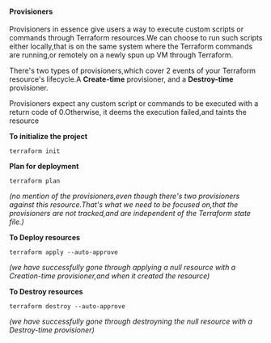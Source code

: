 #### Provisioners
Provisioners in essence give users a way to execute custom scripts or commands through Terraform resources.We can choose to run such scripts either locally,that is on the same system where the Terraform commands are running,or remotely on a newly spun up VM through Terraform.

There's two types of provisioners,which cover 2 events of your Terraform resource's lifecycle.A **Create-time** provisioner, and a **Destroy-time** provisioner.

Provisioners expect any custom script or commands to be executed with a return code of 0.Otherwise, it deems the execution failed,and taints the resource


**To initialize the project**

    terraform init


**Plan for deployment**
    
    terraform plan
 *(no mention of the provisioners,even though there's two provisioners against this resource.That's what we need to be focused on,that the provisioners are not tracked,and are independent of the Terraform state file.)* 
 
**To Deploy resources** 

    terraform apply --auto-approve

*(we have successfully gone through applying a null resource with a Creation-time provisioner,and when it created the resource)*


**To Destroy resources** 

    terraform destroy --auto-approve

*(we have successfully gone through destroyning the null resource with a Destroy-time provisioner)*